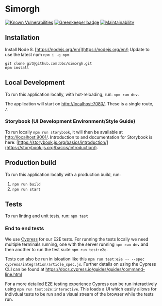 # Simorgh

[![Known Vulnerabilities](https://snyk.io/test/github/bbc/simorgh/badge.svg)](https://snyk.io/test/github/bbc/simorgh) [![Greenkeeper badge](https://badges.greenkeeper.io/bbc/simorgh.svg)](https://greenkeeper.io/) [![Maintainability](https://api.codeclimate.com/v1/badges/cbca275e184057982f27/maintainability)](https://codeclimate.com/github/bbc/simorgh/maintainability)

## Installation

Install Node 8. [https://nodejs.org/en/](https://nodejs.org/en/)
Update to use the latest npm `npm i -g npm`

```
git clone git@github.com:bbc/simorgh.git
npm install
```

## Local Development

To run this application locally, with hot-reloading, run: `npm run dev`.

The application will start on [http://localhost:7080/](http://localhost:7080/). These is a single route, `/`.

### Storybook (UI Development Environment/Style Guide)

To run locally `npm run storybook`, it will then be available at [http://localhost:9001/](http://localhost:9001/). Introduction to and documentation for Storybook is here: [https://storybook.js.org/basics/introduction/](https://storybook.js.org/basics/introduction/).

## Production build

To run this application locally with a production build, run:

1.  `npm run build`
2.  `npm run start`

## Tests

To run linting and unit tests, run: `npm test`

### End to end tests

We use [Cypress](https://www.cypress.io/) for our E2E tests. For running the tests locally we need multiple terminals running, one with the server running `npm run dev` and then another to run the test suite `npm run test:e2e`.

Tests can also be run in isloation like this `npm run test:e2e -- --spec cypress/integration/article_spec.js`. Further details on using the Cypress CLI can be found at https://docs.cypress.io/guides/guides/command-line.html

For a more detailed E2E testing experience Cypress can be run interactively using `npm run test:e2e:interactive`. This loads a UI which easily allows for indivdual tests to be run and a visual stream of the browser while the tests run.
